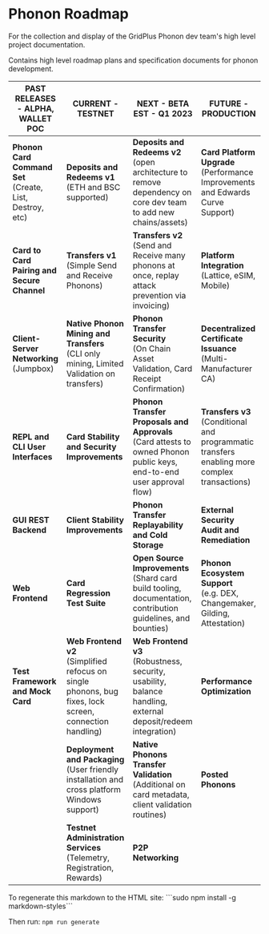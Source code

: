 # Phonon Roadmap
For the collection and display of the GridPlus Phonon dev team's high level project documentation. 

Contains high level roadmap plans and specification documents for phonon development. 

| PAST RELEASES - ALPHA, WALLET POC | CURRENT - TESTNET | NEXT - BETA<br>EST - Q1 2023 | FUTURE - PRODUCTION |
|---|---|---|---|
| **Phonon Card Command Set**<br>(Create, List, Destroy, etc) | **Deposits and Redeems v1**<br>(ETH and BSC supported) | **Deposits and Redeems v2**<br>(open architecture to remove dependency on core dev team to add new chains/assets) | **Card Platform Upgrade**<br>(Performance Improvements and Edwards Curve Support) |
| **Card to Card Pairing and Secure Channel** | **Transfers v1**<br>(Simple Send and Receive Phonons) | **Transfers v2**<br>(Send and Receive many phonons at once, replay attack prevention via invoicing) | **Platform Integration**<br>(Lattice, eSIM, Mobile) |
| **Client-Server Networking**<br>(Jumpbox) | **Native Phonon Mining and Transfers**<br>(CLI only mining, Limited Validation on transfers) | **Phonon Transfer Security**<br>(On Chain Asset Validation, Card Receipt Confirmation) | **Decentralized Certificate Issuance**<br>(Multi-Manufacturer CA) |
| **REPL and CLI User Interfaces** | **Card Stability and Security Improvements** | **Phonon Transfer Proposals and Approvals**<br>(Card attests to owned Phonon public keys, end-to-end user approval flow) | **Transfers v3**<br>(Conditional and programmatic transfers enabling more complex transactions) |
| **GUI REST Backend** | **Client Stability Improvements** | **Phonon Transfer Replayability and Cold Storage** | **External Security Audit and Remediation** |
| **Web Frontend** | **Card Regression Test Suite** | **Open Source Improvements**<br>(Shard card build tooling, documentation, contribution guidelines, and bounties) | **Phonon Ecosystem Support**<br>(e.g. DEX, Changemaker, Gilding, Attestation) |
| **Test Framework and Mock Card** | **Web Frontend v2**<br>(Simplified refocus on single phonons, bug fixes, lock screen, connection handling) | **Web Frontend v3**<br>(Robustness, security, usability, balance handling, external deposit/redeem integration) | **Performance Optimization** |
|  | **Deployment and Packaging**<br>(User friendly installation and cross platform Windows support) | **Native Phonons Transfer Validation**<br>(Additional on card metadata, client validation routines) | **Posted Phonons** |
|  | **Testnet Administration Services**<br>(Telemetry, Registration, Rewards) | **P2P Networking** |  |


<div class="hide">
To regenerate this markdown to the HTML site:
```sudo npm install -g markdown-styles```

Then run:
```npm run generate```
</div>